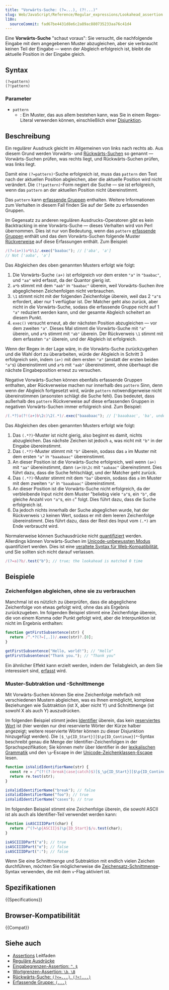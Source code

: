 ```yaml
---
title: "Vorwärts-Suche: (?=...), (?!...)"
slug: Web/JavaScript/Reference/Regular_expressions/Lookahead_assertion
l10n:
  sourceCommit: fad67be4431d8e6c2a89ac880735233aa76c41d4
---
```


Eine **Vorwärts-Suche** "schaut voraus": Sie versucht, die nachfolgende Eingabe mit dem angegebenen Muster abzugleichen, aber sie verbraucht keinen Teil der Eingabe — wenn der Abgleich erfolgreich ist, bleibt die aktuelle Position in der Eingabe gleich.

## Syntax

```regex
(?=pattern)
(?!pattern)
```

### Parameter

- `pattern`
  - : Ein Muster, das aus allem bestehen kann, was Sie in einem Regex-Literal verwenden können, einschließlich einer [Disjunktion](/de/docs/Web/JavaScript/Reference/Regular_expressions/Disjunction).

## Beschreibung

Ein regulärer Ausdruck gleicht im Allgemeinen von links nach rechts ab. Aus diesem Grund werden Vorwärts- und [Rückwärts-Suchen](/de/docs/Web/JavaScript/Reference/Regular_expressions/Lookbehind_assertion) so genannt — Vorwärts-Suchen prüfen, was rechts liegt, und Rückwärts-Suchen prüfen, was links liegt.

Damit eine `(?=pattern)`-Suche erfolgreich ist, muss das `pattern` den Text nach der aktuellen Position abgleichen, aber die aktuelle Position wird nicht verändert. Die `(?!pattern)`-Form negiert die Suche — sie ist erfolgreich, wenn das `pattern` an der aktuellen Position nicht übereinstimmt.

Das `pattern` kann [erfassende Gruppen](/de/docs/Web/JavaScript/Reference/Regular_expressions/Capturing_group) enthalten. Weitere Informationen zum Verhalten in diesem Fall finden Sie auf der Seite zu erfassenden Gruppen.

Im Gegensatz zu anderen regulären Ausdrucks-Operatoren gibt es kein Backtracking in eine Vorwärts-Suche — dieses Verhalten wird von Perl übernommen. Dies ist nur von Bedeutung, wenn das `pattern` [erfassende Gruppen](/de/docs/Web/JavaScript/Reference/Regular_expressions/Capturing_group) enthält und das dem Vorwärts-Suchen folgende Muster [Rückverweise](/de/docs/Web/JavaScript/Reference/Regular_expressions/Backreference) auf diese Erfassungen enthält. Zum Beispiel:

```js
/(?=(a+))a*b\1/.exec("baabac"); // ['aba', 'a']
// Not ['aaba', 'a']
```

Das Abgleichen des oben genannten Musters erfolgt wie folgt:

1. Die Vorwärts-Suche `(a+)` ist erfolgreich vor dem ersten `"a"` in `"baabac"`, und `"aa"` wird erfasst, da der Quantor gierig ist.
2. `a*b` stimmt mit dem `"aab"` in `"baabac"` überein, weil Vorwärts-Suchen ihre abgeglichenen Zeichenfolgen nicht verbrauchen.
3. `\1` stimmt nicht mit der folgenden Zeichenfolge überein, weil das 2 `"a"`s erfordert, aber nur 1 verfügbar ist. Der Matcher geht also zurück, aber nicht in die Vorwärts-Suche, sodass die erfassende Gruppe nicht auf 1 `"a"` reduziert werden kann, und der gesamte Abgleich scheitert an diesem Punkt.
4. `exec()` versucht erneut, ab der nächsten Position abzugleichen — vor dem zweiten `"a"`. Dieses Mal stimmt die Vorwärts-Suche mit `"a"` überein, und `a*b` stimmt mit `"ab"` überein. Der Rückverweis `\1` stimmt mit dem erfassten `"a"` überein, und der Abgleich ist erfolgreich.

Wenn der Regex in der Lage wäre, in die Vorwärts-Suche zurückzugehen und die Wahl dort zu überarbeiten, würde der Abgleich in Schritt 3 erfolgreich sein, indem `(a+)` mit dem ersten `"a"` (anstatt der ersten beiden `"a"`s) übereinstimmt und `a*b` mit `"aab"` übereinstimmt, ohne überhaupt die nächste Eingabeposition erneut zu versuchen.

Negative Vorwärts-Suchen können ebenfalls erfassende Gruppen enthalten, aber Rückverweise machen nur innerhalb des `pattern` Sinn, denn wenn der Abgleich fortgesetzt wird, würde `pattern` notwendigerweise nicht übereinstimmen (ansonsten schlägt die Suche fehl). Das bedeutet, dass außerhalb des `pattern` Rückverweise auf diese erfassenden Gruppen in negativen Vorwärts-Suchen immer erfolgreich sind. Zum Beispiel:

```js
/(.*?)a(?!(a+)b\2c)\2(.*)/.exec("baaabaac"); // ['baaabaac', 'ba', undefined, 'abaac']
```

Das Abgleichen des oben genannten Musters erfolgt wie folgt:

1. Das `(.*?)`-Muster ist nicht gierig, also beginnt es damit, nichts abzugleichen. Das nächste Zeichen ist jedoch `a`, was nicht mit `"b"` in der Eingabe übereinstimmt.
2. Das `(.*?)`-Muster stimmt mit `"b"` überein, sodass das `a` im Muster mit dem ersten `"a"` in `"baaabaac"` übereinstimmt.
3. An dieser Position ist die Vorwärts-Suche erfolgreich, weil wenn `(a+)` mit `"aa"` übereinstimmt, dann `(a+)b\2c` mit `"aabaac"` übereinstimmt. Dies führt dazu, dass die Suche fehlschlägt, und der Matcher geht zurück.
4. Das `(.*?)`-Muster stimmt mit dem `"ba"` überein, sodass das `a` im Muster mit dem zweiten `"a"` in `"baaabaac"` übereinstimmt.
5. An dieser Position ist die Vorwärts-Suche nicht erfolgreich, da der verbleibende Input nicht dem Muster "beliebig viele `"a"`s, ein `"b"`, die gleiche Anzahl von `"a"`s, ein `c`" folgt. Dies führt dazu, dass die Suche erfolgreich ist.
6. Da jedoch nichts innerhalb der Suche abgeglichen wurde, hat der Rückverweis `\2` keinen Wert, sodass er mit dem leeren Zeichenfolge übereinstimmt. Dies führt dazu, dass der Rest des Input vom `(.*)` am Ende verbraucht wird.

Normalerweise können Suchausdrücke nicht [quantifiziert](/de/docs/Web/JavaScript/Reference/Regular_expressions/Quantifier) werden. Allerdings können Vorwärts-Suchen im [Unicode-unbewussten Modus](/de/docs/Web/JavaScript/Reference/Global_Objects/RegExp/unicode#unicode-aware_mode) quantifiziert werden. Dies ist eine [veraltete Syntax für Web-Kompatibilität](/de/docs/Web/JavaScript/Reference/Deprecated_and_obsolete_features#regexp), und Sie sollten sich nicht darauf verlassen.

```js
/(?=a)?b/.test("b"); // true; the lookahead is matched 0 time
```

## Beispiele

### Zeichenfolgen abgleichen, ohne sie zu verbrauchen

Manchmal ist es nützlich zu überprüfen, dass die abgeglichene Zeichenfolge von etwas gefolgt wird, ohne das als Ergebnis zurückzugeben. Im folgenden Beispiel stimmt eine Zeichenfolge überein, die von einem Komma oder Punkt gefolgt wird, aber die Interpunktion ist nicht im Ergebnis enthalten:

```js
function getFirstSubsentence(str) {
  return /^.*?(?=[,.])/.exec(str)?.[0];
}

getFirstSubsentence("Hello, world!"); // "Hello"
getFirstSubsentence("Thank you."); // "Thank you"
```

Ein ähnlicher Effekt kann erzielt werden, indem der Teilabgleich, an dem Sie interessiert sind, [erfasst](/de/docs/Web/JavaScript/Reference/Regular_expressions/Capturing_group) wird.

### Muster-Subtraktion und -Schnittmenge

Mit Vorwärts-Suchen können Sie eine Zeichenfolge mehrfach mit verschiedenen Mustern abgleichen, was es Ihnen ermöglicht, komplexe Beziehungen wie Subtraktion (ist X, aber nicht Y) und Schnittmenge (ist sowohl X als auch Y) auszudrücken.

Im folgenden Beispiel stimmt jedes [Identifier](/de/docs/Web/JavaScript/Reference/Lexical_grammar#identifiers) überein, das kein [reserviertes Wort](/de/docs/Web/JavaScript/Reference/Lexical_grammar#reserved_words) ist (hier werden nur drei reservierte Wörter der Kürze halber angezeigt; weitere reservierte Wörter können zu dieser Disjunktion hinzugefügt werden). Die `[$_\p{ID_Start}][$\p{ID_Continue}]*`-Syntax beschreibt genau die Menge der Identifier-Zeichenfolgen in der Sprachspezifikation; Sie können mehr über Identifier in der [lexikalischen Grammatik](/de/docs/Web/JavaScript/Reference/Lexical_grammar#identifiers) und den `\p`-Escape in der [Unicode-Zeichenklassen-Escape](/de/docs/Web/JavaScript/Reference/Regular_expressions/Unicode_character_class_escape) lesen.

```js
function isValidIdentifierName(str) {
  const re = /^(?!(?:break|case|catch)$)[$_\p{ID_Start}][$\p{ID_Continue}]*$/u;
  return re.test(str);
}

isValidIdentifierName("break"); // false
isValidIdentifierName("foo"); // true
isValidIdentifierName("cases"); // true
```

Im folgenden Beispiel stimmt eine Zeichenfolge überein, die sowohl ASCII ist als auch als Identifier-Teil verwendet werden kann:

```js
function isASCIIIDPart(char) {
  return /^(?=\p{ASCII}$)\p{ID_Start}$/u.test(char);
}

isASCIIIDPart("a"); // true
isASCIIIDPart("α"); // false
isASCIIIDPart(":"); // false
```

Wenn Sie eine Schnittmenge und Subtraktion mit endlich vielen Zeichen durchführen, möchten Sie möglicherweise die [Zeichensatz-Schnittmenge](/de/docs/Web/JavaScript/Reference/Regular_expressions/Character_class#v-mode_character_class)-Syntax verwenden, die mit dem `v`-Flag aktiviert ist.

## Spezifikationen

{{Specifications}}

## Browser-Kompatibilität

{{Compat}}

## Siehe auch

- [Assertions](/de/docs/Web/JavaScript/Guide/Regular_expressions/Assertions) Leitfaden
- [Reguläre Ausdrücke](/de/docs/Web/JavaScript/Reference/Regular_expressions)
- [Eingabegrenzen-Assertion: `^`, `$`](/de/docs/Web/JavaScript/Reference/Regular_expressions/Input_boundary_assertion)
- [Wortgrenzen-Assertion: `\b`, `\B`](/de/docs/Web/JavaScript/Reference/Regular_expressions/Word_boundary_assertion)
- [Rückwärts-Suche: `(?<=...)`, `(?<!...)`](/de/docs/Web/JavaScript/Reference/Regular_expressions/Lookbehind_assertion)
- [Erfassende Gruppe: `(...)`](/de/docs/Web/JavaScript/Reference/Regular_expressions/Capturing_group)
